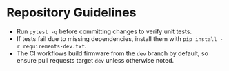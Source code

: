 # Repository Guidelines

- Run `pytest -q` before committing changes to verify unit tests.
- If tests fail due to missing dependencies, install them with `pip install -r requirements-dev.txt`.
- The CI workflows build firmware from the `dev` branch by default, so ensure pull requests target `dev` unless otherwise noted.

